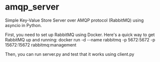 # amqp_server
Simple Key-Value Store Server over AMQP protocol (RabbitMQ) using asyncio in Python.

First, you need to set up RabbitMQ using Docker. Here's a quick way to get RabbitMQ up and running:
docker run -d --name rabbitmq -p 5672:5672 -p 15672:15672 rabbitmq:management

Then, you can run server.py and test that it works using client.py


